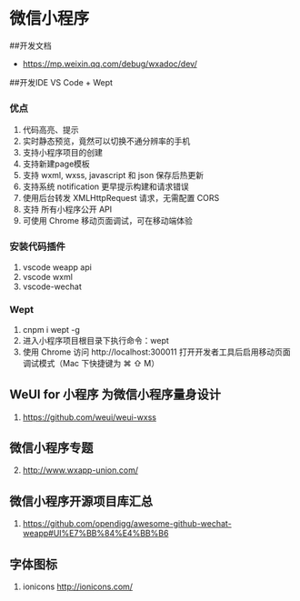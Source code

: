 微信小程序
=====================

##开发文档

* https://mp.weixin.qq.com/debug/wxadoc/dev/

##开发IDE VS Code + Wept

### 优点
1. 代码高亮、提示
2. 实时静态预览，竟然可以切换不通分辨率的手机
3. 支持小程序项目的创建
4. 支持新建page模板
5. 支持 wxml, wxss, javascript 和 json 保存后热更新
6. 支持系统 notification 更早提示构建和请求错误
7. 使用后台转发 XMLHttpRequest 请求，无需配置 CORS
8. 支持 所有小程序公开 API
9. 可使用 Chrome 移动页面调试，可在移动端体验

### 安装代码插件

1. vscode weapp api
2. vscode wxml
3. vscode-wechat

### Wept
1. cnpm i wept -g
2. 进入小程序项目根目录下执行命令：wept
3. 使用 Chrome 访问 http://localhost:300011 打开开发者工具后启用移动页面调试模式（Mac 下快捷键为 ⌘ ⇧ M）

## WeUI for 小程序 为微信小程序量身设计
1. https://github.com/weui/weui-wxss


## 微信小程序专题
2. http://www.wxapp-union.com/

## 微信小程序开源项目库汇总
1. https://github.com/opendigg/awesome-github-wechat-weapp#UI%E7%BB%84%E4%BB%B6

## 字体图标
1. ionicons http://ionicons.com/